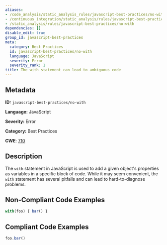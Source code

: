 ```yaml
---
aliases:
- /code_analysis/static_analysis_rules/javascript-best-practices/no-with
- /continuous_integration/static_analysis/rules/javascript-best-practices/no-with
- /static_analysis/rules/javascript-best-practices/no-with
dependencies: []
disable_edit: true
group_id: javascript-best-practices
meta:
  category: Best Practices
  id: javascript-best-practices/no-with
  language: JavaScript
  severity: Error
  severity_rank: 1
title: The with statement can lead to ambiguous code
---
```

<!--  SOURCED FROM https://github.com/DataDog/datadog-static-analyzer-rule-docs -->


## Metadata
**ID:** `javascript-best-practices/no-with`

**Language:** JavaScript

**Severity:** Error

**Category:** Best Practices

**CWE**: [710](https://cwe.mitre.org/data/definitions/710.html)

## Description
The `with` statement in JavaScript is used to add a given object's properties as variables in a specific block of code. While it may seem convenient, the `with` statement has several pitfalls and can lead to hard-to-diagnose problems.

## Non-Compliant Code Examples
```javascript
with(foo) { bar() }
```

## Compliant Code Examples
```javascript
foo.bar()
```
